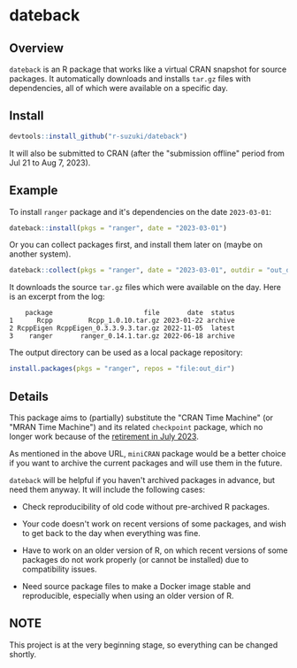 # dateback

## Overview

`dateback` is an R package that works like a virtual CRAN snapshot for source packages.
It automatically downloads and installs `tar.gz` files with dependencies,
all of which were available on a specific day.

## Install

```R
devtools::install_github("r-suzuki/dateback")
```

It will also be submitted to CRAN (after the "submission offline" period from Jul 21 to Aug 7, 2023).

## Example
To install `ranger` package and it's dependencies on the date `2023-03-01`:

```R
dateback::install(pkgs = "ranger", date = "2023-03-01")
```

Or you can collect packages first, and install them later on (maybe on another system).

```R
dateback::collect(pkgs = "ranger", date = "2023-03-01", outdir = "out_dir")
```

It downloads the source `tar.gz` files which were available on the day.
Here is an excerpt from the log:

```
    package                       file       date  status
1      Rcpp         Rcpp_1.0.10.tar.gz 2023-01-22 archive
2 RcppEigen RcppEigen_0.3.3.9.3.tar.gz 2022-11-05  latest
3    ranger       ranger_0.14.1.tar.gz 2022-06-18 archive
```

The output directory can be used as a local package repository:

```R
install.packages(pkgs = "ranger", repos = "file:out_dir")
```

## Details
This package aims to (partially) substitute the "CRAN Time Machine"
(or "MRAN Time Machine") and its related `checkpoint` package,
which no longer work because of the [retirement in July 2023](https://blog.revolutionanalytics.com/2023/01/mran-time-machine-retired.html).

As mentioned in the above URL, `miniCRAN` package would be a better choice
if you want to archive the current packages and will use them in the future.

`dateback` will be helpful if you haven't archived packages in advance,
but need them anyway. It will include the following cases:

- Check reproducibility of old code without pre-archived R packages.

- Your code doesn't work on recent versions of some packages, and wish to get back to the day when everything was fine.

- Have to work on an older version of R, on which recent versions of some packages do not work properly (or cannot be installed) due to compatibility issues.

- Need source package files to make a Docker image stable and reproducible, especially when using an older version of R.

## NOTE
This project is at the very beginning stage, so everything can be changed shortly.
